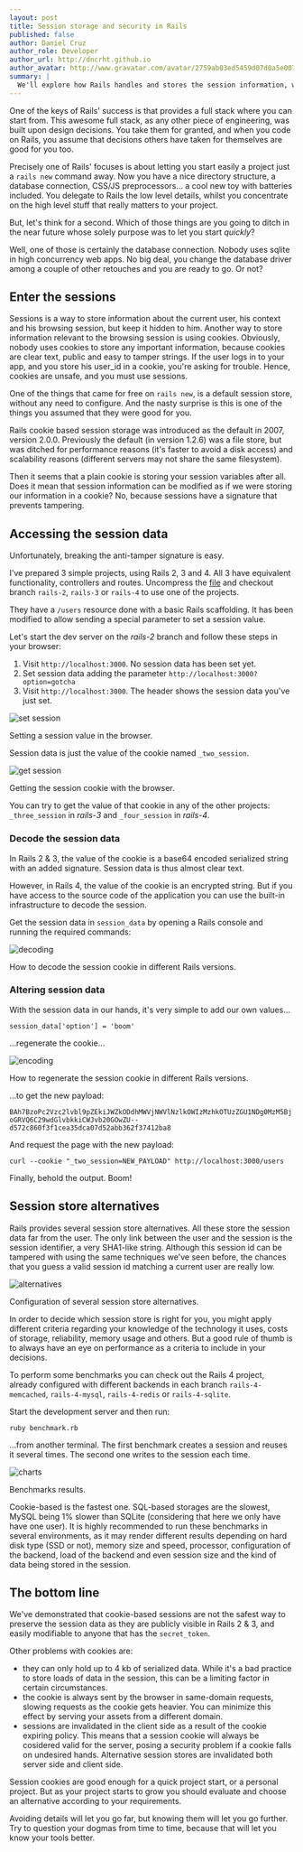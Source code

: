 ```yaml
---
layout: post
title: Session storage and security in Rails
published: false
author: Daniel Cruz
author_role: Developer
author_url: http://dncrht.github.io
author_avatar: http://www.gravatar.com/avatar/2759ab03ed5459d07d0a5e0075a675fa.png?s=36
summary: |
  We'll explore how Rails handles and stores the session information, what security implications it has, and what alternatives we can use.
---
```


One of the keys of Rails' success is that provides a full stack where you can
start from. This awesome full stack, as any other piece of engineering, was built upon design decisions.
You take them for granted, and when you code on Rails, you assume that decisions
others have taken for themselves are good for you too.

Precisely one of Rails' focuses is about letting you start easily a project just
a `rails new` command away. Now you have a nice directory structure, a database
connection, CSS/JS preprocessors… a cool new toy with batteries included. You delegate
to Rails the low level details, whilst you concentrate on the high level stuff that really matters to your project.

But, let's think for a second. Which of those things are you going to ditch
in the near future whose solely purpose was to let you start _quickly_?

Well, one of those is certainly the database connection. Nobody uses sqlite in high
concurrency web apps. No big deal, you change the database driver among a couple of other retouches and you are ready to go. Or not?

## Enter the sessions

Sessions is a way to store information about the current user, his context and his
browsing session, but keep it hidden to him. Another way to store information relevant
to the browsing session is using cookies. Obviously, nobody uses cookies to store
any important information, because cookies are clear text, public and easy to tamper
strings. If the user logs in to your app, and you store his user_id in a cookie,
you're asking for trouble. Hence, cookies are unsafe, and you must use sessions.

One of the things that came for free on `rails new`, is a default session store,
without any need to configure. And the nasty surprise is this is one of the things you assumed that they were good for you.

Rails cookie based session storage was introduced as the default in 2007, version 2.0.0.
Previously the default (in version 1.2.6) was a file store, but was ditched for
performance reasons (it's faster to avoid a disk access) and scalability reasons
(different servers may not share the same filesystem).

Then it seems that a plain cookie is storing your session variables after all.
Does it mean that session information can be modified as if we were storing our
information in a cookie? No, because sessions have a signature that prevents tampering.

## Accessing the session data

Unfortunately, breaking the anti-tamper signature is easy.

I've prepared 3 simple projects, using Rails 2, 3 and 4. All 3 have equivalent
functionality, controllers and routes. Uncompress the [file](/images/2013-11-24/sessions.zip)
and checkout branch `rails-2`, `rails-3` or `rails-4` to use one of the projects.

They have a `/users` resource done with a basic Rails scaffolding. It has been modified
to allow sending a special parameter to set a session value.

Let's start the dev server on the _rails-2_ branch and follow these steps in your browser:

 1. Visit `http://localhost:3000`. No session data has been set yet.
 2. Set session data adding the parameter `http://localhost:3000?option=gotcha`
 3. Visit `http://localhost:3000`. The header shows the session data you've just set.

<img src="/images/2013-11-24/set_session.png" class="center-image" alt="set session"/>
&#x20;<p class="caption">Setting a session value in the browser.</p>

Session data is just the value of the cookie named `_two_session`.

<img src="/images/2013-11-24/get_session.png" class="center-image" alt="get session"/>
&#x20;<p class="caption">Getting the session cookie with the browser.</p>

You can try to get the value of that cookie in any of the other projects: `_three_session` in _rails-3_ and `_four_session` in _rails-4_.

### Decode the session data

In Rails 2 & 3, the value of the cookie is a base64 encoded serialized string with
an added signature. Session data is thus almost clear text.

However, in Rails 4, the value of the cookie is an encrypted string. But if you
have access to the source code of the application you can use the built-in infrastructure to decode the session.

Get the session data in `session_data` by opening a Rails console and running the required commands:

<img src="/images/2013-11-24/decoding.png" class="center-image" alt="decoding"/>
&#x20;<p class="caption">How to decode the session cookie in different Rails versions.</p>

### Altering session data

With the session data in our hands, it's very simple to add our own values…

```
session_data['option'] = 'boom'
```

…regenerate the cookie…

<img src="/images/2013-11-24/encoding.png" class="center-image" alt="encoding"/>
&#x20;<p class="caption">How to regenerate the session cookie in different Rails versions.</p>

…to get the new payload:

`BAh7BzoPc2Vzc2lvbl9pZEkiJWZkODdhMWVjNWVlNzlkOWIzMzhkOTUzZGU1NDg0MzM5BjoGRVQ6C29wdGlvbkkiCWJvb20GOwZU--d572c860f3f1cea35dca07d52abb362f37412ba8`

And request the page with the new payload:

```
curl --cookie "_two_session=NEW_PAYLOAD" http://localhost:3000/users
```

Finally, behold the output. Boom!


## Session store alternatives

Rails provides several session store alternatives. All these store the session data
far from the user. The only link between the user and the session is the session identifier,
a very SHA1-like string. Although this session id can be tampered with using the same
techniques we've seen before, the chances that you guess a valid session id matching a current user are really low.

<img src="/images/2013-11-24/alternatives.png" class="center-image" alt="alternatives"/>
&#x20;<p class="caption">Configuration of several session store alternatives.</p>

In order to decide which session store is right for you, you might apply different
criteria regarding your knowledge of the technology it uses, costs of storage, reliability,
memory usage and others. But a good rule of thumb is to always have an eye on
performance as a criteria to include in your decisions.

To perform some benchmarks you can check out the Rails 4 project, already configured
with different backends in each branch `rails-4-memcached`, `rails-4-mysql`, `rails-4-redis` or `rails-4-sqlite`.

Start the development server and then run:

`ruby benchmark.rb`

…from another terminal. The first benchmark creates a session and reuses it several times.
The second one writes to the session each time.

<img src="/images/2013-11-24/charts.png" class="center-image" alt="charts"/>
&#x20;<p class="caption">Benchmarks results.</p>

Cookie-based is the fastest one. SQL-based storages are the slowest, MySQL being 1% slower
than SQLite (considering that here we only have have one user).
It is highly recommended to run these benchmarks in several environments, as it may render
different results depending on hard disk type (SSD or not), memory size and speed,
processor, configuration of the backend, load of the backend and even session size and
the kind of data being stored in the session.

## The bottom line

We've demonstrated that cookie-based sessions are not the safest way to preserve the session
data as they are publicly visible in Rails 2 & 3, and easily modifiable to anyone that has the `secret_token`.

Other problems with cookies are:

 - they can only hold up to 4 kb of serialized data. While it's a bad practice to store
 loads of data in the session, this can be a limiting factor in certain circumstances.
 - the cookie is always sent by the browser in same-domain requests, slowing requests as
 the cookie gets heavier. You can minimize this effect by serving your assets from a different domain.
 - sessions are invalidated in the client side as a result of the cookie expiring policy.
 This means that a session cookie will always be cosidered valid for the server, posing a
 security problem if a cookie falls on undesired hands. Alternative session stores are
 invalidated both server side and client side.

Session cookies are good enough for a quick project start, or a personal project.
But as your project starts to grow you should evaluate and choose an alternative according to your requirements.

Avoiding details will let you go far, but knowing them will let you go further. Try to
question your dogmas from time to time, because that will let you know your tools better.
